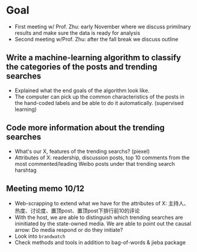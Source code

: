 # Goal

- First meeting w/ Prof. Zhu: early November where we discuss primilnary results and make sure the data is ready for analysis
- Second meeting w/Prof. Zhu: after the fall break we discuss outline


## Write a machine-learning algorithm to classify the categories of the posts and trending searches

- Explained what the end goals of the algorithm look like.
- The computer can pick up the common characteristics of the posts in the hand-coded labels and be able to do it automatically. (supervised learning)


## Code more information about the trending searches
- What's our X, features of the trending searchs? (piexel)
- Attributes of X: readership, discussion posts, top 10 comments from the most commented/leading Weibo posts under that trending search harshtag


## Meeting memo 10/12
- Web-scrapping to extend what we have for the attributes of X: 主持人、热度、讨论度、置顶post、置顶post下排行前10的评论
- With the host, we are able to distinguish which trending searches are ininitiated by the state-owned media. We are able to point out the causal arrow: Do media respond or do they initiate?
- Look into `brandwatch`
- Check methods and tools in addition to bag-of-words & jieba package
